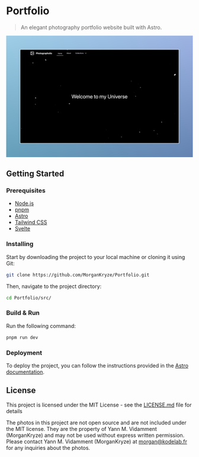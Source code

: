 # Portfolio

> An elegant photography portfolio website built with Astro.

[![Presentation](./presentation.jpg)](https://morgankryze.github.io/Portfolio/)

## Getting Started

### Prerequisites

- [Node.js](https://nodejs.org/en/)
- [pnpm](https://pnpm.io/)
- [Astro](https://astro.build/)
- [Tailwind CSS](https://docs.astro.build/en/guides/integrations-guide/tailwind/)
- [Svelte](https://docs.astro.build/en/guides/integrations-guide/svelte/)

### Installing

Start by downloading the project to your local machine or cloning it using Git:

```bash
git clone https://github.com/MorganKryze/Portfolio.git
```

Then, navigate to the project directory:

```bash
cd Portfolio/src/
```

### Build & Run

Run the following command:

```bash
pnpm run dev
```

### Deployment

To deploy the project, you can follow the instructions provided in the [Astro documentation](https://docs.astro.build/en/guides/deploy/github/).

## License

This project is licensed under the MIT License - see the [LICENSE.md](LICENSE.md) file for details

The photos in this project are not open source and are not included under the MIT license. They are the property of Yann M. Vidamment (MorganKryze) and may not be used without express written permission. Please contact Yann M. Vidamment (MorganKryze) at <morgan@kodelab.fr> for any inquiries about the photos.
